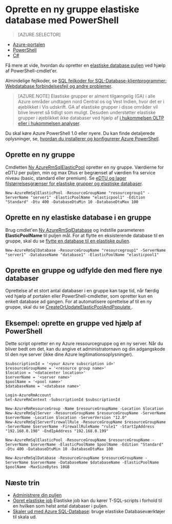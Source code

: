 <properties
    pageTitle="Oprette en ny gruppe elastiske database med PowerShell | Microsoft Azure"
    description="Lær at bruge PowerShell til at skala fra Azure SQL-Database ressourcer ved at oprette en SVG elastiske database pulje for at administrere flere databaser."
    services="sql-database"
    documentationCenter=""
    authors="srinia"
    manager="jhubbard"
    editor=""/>

<tags
    ms.service="sql-database"
    ms.devlang="NA"
    ms.topic="get-started-article"
    ms.tgt_pltfrm="powershell"
    ms.workload="data-management"
    ms.date="05/27/2016"
    ms.author="srinia"/>

# <a name="create-a-new-elastic-database-pool-with-powershell"></a>Oprette en ny gruppe elastiske database med PowerShell

> [AZURE.SELECTOR]
- [Azure-portalen](sql-database-elastic-pool-create-portal.md)
- [PowerShell](sql-database-elastic-pool-create-powershell.md)
- [C#](sql-database-elastic-pool-create-csharp.md)


Få mere at vide, hvordan du opretter en [elastiske database puljen](sql-database-elastic-pool.md) ved hjælp af PowerShell-cmdlet'er. 

Almindelige fejlkoder, se [SQL fejlkoder for SQL-Database-klientprogrammer: Webdatabase forbindelsesfejl og andre problemer](sql-database-develop-error-messages.md).

> [AZURE.NOTE] Elastiske grupper er alment tilgængelig (GA) i alle Azure områder undtagen nord Central os og Vest Indien, hvor det er i øjeblikket i Vis udskrift.  GA af elastiske grupper i disse områder vil blive leveret så tidligt som muligt. Desuden understøtter elastiske grupper i øjeblikket ikke databaser ved hjælp af [i hukommelsen OLTP eller i hukommelsen analyser](sql-database-in-memory.md).


Du skal køre Azure PowerShell 1.0 eller nyere. Du kan finde detaljerede oplysninger, se, [hvordan du installerer og konfigurerer Azure PowerShell](../powershell-install-configure.md).

## <a name="create-a-new-pool"></a>Oprette en ny gruppe

Cmdletten [Ny AzureRmSqlElasticPool](https://msdn.microsoft.com/library/azure/mt619378.aspx) opretter en ny gruppe. Værdierne for eDTU per puljen, min og max Dtus er begrænset af værdien fra service niveau (basic, standard eller premium). Se [eDTU og lager filstørrelsesgrænser for elastiske grupper og elastiske databaser](sql-database-elastic-pool.md#eDTU-and-storage-limits-for-elastic-pools-and-elastic-databases).

    New-AzureRmSqlElasticPool -ResourceGroupName "resourcegroup1" -ServerName "server1" -ElasticPoolName "elasticpool1" -Edition "Standard" -Dtu 400 -DatabaseDtuMin 10 -DatabaseDtuMax 100


## <a name="create-a-new-elastic-database-in-a-pool"></a>Oprette en ny elastiske database i en gruppe

Brug cmdlet'en [Ny AzureRmSqlDatabase](https://msdn.microsoft.com/library/azure/mt619339.aspx) og indstille parameteren **ElasticPoolName** til puljen mål. For at flytte en eksisterende database til en gruppe, skal du se [flytte en database til en elastiske puljen](sql-database-elastic-pool-manage-powershell.md#Move-a-database-into-an-elastic-pool).

    New-AzureRmSqlDatabase -ResourceGroupName "resourcegroup1" -ServerName "server1" -DatabaseName "database1" -ElasticPoolName "elasticpool1"

## <a name="create-a-pool-and-populate-it-with-multiple-new-databases"></a>Oprette en gruppe og udfylde den med flere nye databaser 

Oprettelse af et stort antal databaser i en gruppe kan tage tid, når færdig ved hjælp af portalen eller PowerShell-cmdletter, som opretter kun en enkelt database ad gangen. For at automatisere oprettelse af til en ny gruppe, skal du se [CreateOrUpdateElasticPoolAndPopulate ](https://gist.github.com/billgib/d80c7687b17355d3c2ec8042323819ae).   

## <a name="example-create-a-pool-using-powershell"></a>Eksempel: oprette en gruppe ved hjælp af PowerShell 

Dette script opretter en ny Azure ressourcegruppe og en ny server. Når du bliver bedt om det, kan du angive et administratornavn og din adgangskode til den nye server (ikke dine Azure legitimationsoplysninger).

    $subscriptionId = '<your Azure subscription id>'
    $resourceGroupName = '<resource group name>'
    $location = '<datacenter location>'
    $serverName = '<server name>'
    $poolName = '<pool name>'
    $databaseName = '<database name>'

    Login-AzureRmAccount
    Set-AzureRmContext -SubscriptionId $subscriptionId

    New-AzureRmResourceGroup -Name $resourceGroupName -Location $location
    New-AzureRmSqlServer -ResourceGroupName $resourceGroupName -ServerName $serverName -Location $location -ServerVersion "12.0"
    New-AzureRmSqlServerFirewallRule -ResourceGroupName $resourceGroupName -ServerName $serverName -FirewallRuleName "rule1" -StartIpAddress "192.168.0.198" -EndIpAddress "192.168.0.199"

    New-AzureRmSqlElasticPool -ResourceGroupName $resourceGroupName -ServerName $serverName -ElasticPoolName $poolName -Edition "Standard" -Dtu 400 -DatabaseDtuMin 10 -DatabaseDtuMax 100

    New-AzureRmSqlDatabase -ResourceGroupName $resourceGroupName -ServerName $serverName -DatabaseName $databaseName -ElasticPoolName $poolName -MaxSizeBytes 10GB



## <a name="next-steps"></a>Næste trin

- [Administrere din puljen](sql-database-elastic-pool-manage-powershell.md)
- [Opret elastiske job](sql-database-elastic-jobs-overview.md) Elastiske job kan du kører T-SQL-scripts i forhold til en hvilken som helst antal databaser i puljen.
- [Skaler ud med Azure SQL-Database](sql-database-elastic-scale-introduction.md): bruge elastiske Databaseværktøjer til skala ud.

